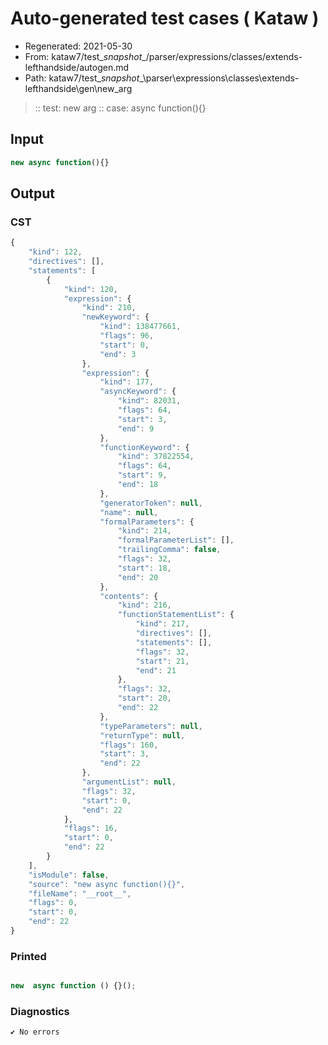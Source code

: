 # Auto-generated test cases ( Kataw )
- Regenerated: 2021-05-30
- From: kataw7/test\__snapshot__/parser/expressions/classes/extends-lefthandside/autogen.md
- Path: kataw7/test\__snapshot__\parser\expressions\classes\extends-lefthandside\gen\new_arg
> :: test: new arg
> :: case: async function(){}
## Input

`````js
new async function(){}
`````
## Output

### CST

```javascript
{
    "kind": 122,
    "directives": [],
    "statements": [
        {
            "kind": 120,
            "expression": {
                "kind": 210,
                "newKeyword": {
                    "kind": 138477661,
                    "flags": 96,
                    "start": 0,
                    "end": 3
                },
                "expression": {
                    "kind": 177,
                    "asyncKeyword": {
                        "kind": 82031,
                        "flags": 64,
                        "start": 3,
                        "end": 9
                    },
                    "functionKeyword": {
                        "kind": 37822554,
                        "flags": 64,
                        "start": 9,
                        "end": 18
                    },
                    "generatorToken": null,
                    "name": null,
                    "formalParameters": {
                        "kind": 214,
                        "formalParameterList": [],
                        "trailingComma": false,
                        "flags": 32,
                        "start": 18,
                        "end": 20
                    },
                    "contents": {
                        "kind": 216,
                        "functionStatementList": {
                            "kind": 217,
                            "directives": [],
                            "statements": [],
                            "flags": 32,
                            "start": 21,
                            "end": 21
                        },
                        "flags": 32,
                        "start": 20,
                        "end": 22
                    },
                    "typeParameters": null,
                    "returnType": null,
                    "flags": 160,
                    "start": 3,
                    "end": 22
                },
                "argumentList": null,
                "flags": 32,
                "start": 0,
                "end": 22
            },
            "flags": 16,
            "start": 0,
            "end": 22
        }
    ],
    "isModule": false,
    "source": "new async function(){}",
    "fileName": "__root__",
    "flags": 0,
    "start": 0,
    "end": 22
}
```

### Printed

```javascript

new  async function () {}();
```

### Diagnostics

```javascript
✔ No errors
```

